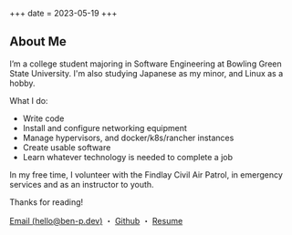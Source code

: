 +++
date = 2023-05-19
+++

## About Me
I’m a college student majoring in Software Engineering at Bowling Green State University. I'm also studying Japanese as my minor, and Linux as a hobby.

What I do:
 - Write code
 - Install and configure networking equipment
 - Manage hypervisors, and docker/k8s/rancher instances
 - Create usable software
 - Learn whatever technology is needed to complete a job


In my free time, I volunteer with the Findlay Civil Air Patrol, in emergency services and as an instructor to youth.

Thanks for reading!

[Email (hello@ben-p.dev)](mailto:hello@ben-p.dev) ・
[Github](https://github.com/bpetterborg) ・ 
[Resume]()
